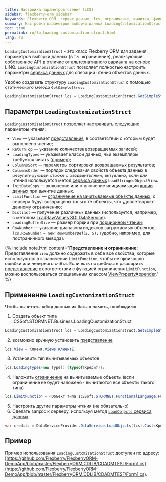 ```yaml
---
title: Настройка параметров чтения (LCS)
sidebar: flexberry-orm_sidebar
keywords: Flexberry ORM, сервис данных, lcs, ограничение, вычитка, фильтрация, loading
summary: Настройка параметров выборки данных LoadingCustomizationStruct, типы данных, представление, ограничение, постраничная загрузка
toc: true
permalink: ru/fo_loading-customization-struct.html
lang: ru
---
```


`LoadingCustomizationStruct` - это класс Flexberry ORM для задания параметров выборки данных (в т.ч. ограничение), реализующий собственное API, в отличие от альтернативного варианта на основе LINQ. `LoadingCustomizationStruct` позволяет полностью настроить параметры [сервиса данных](fo_construction-ds.html) для операций чтения объектов данных.

Удобно создавать структуру `LoadingCustomizationStruct` с помощью статического метода `GetSimpleStruct`.

``` csharp
LoadingCustomizationStruct lcs = LoadingCustomizationStruct.GetSimpleStruct(typeof(Шапка), "ШапкаE");
```

## Параметры `LoadingCustomizationStruct`

`LoadingCustomizationStruct` позволяет настраивать следующие параметры чтения:

* `View` — указывает [представление](fd_view-definition.html), в соответствии с которым будет выполнено чтение;
* `ReturnTop` — указание количества возвращаемых записей;
* `LoadingTypes` — указывает классы данных, чьи экземпляры требуется читать ([пример](fo_reading-several-types-objects.html));
* `ColumnsSort` — параметры сортировки возвращаемых результатов;
* `ColumnsOrder` — порядок следования свойств объекта данных в результирующей строке с разделителями, актуально, если для чтения используется метод [сервиса данных](fo_construction-ds.html) `LoadStringedObjectView`.
* `InitDataCopy` — включение или отключение инициализации [копии данных](fo_data-object-copy.html) при вычитке данных.
* `LimitFunction` — [ограничение на зачитываемые объекты данных](fo_limit-function.html), с сервера будут возвращены только те объекты, что удовлетворяют данному ограничению;
* `Distinct` — получение различных данных (используется, например, с методом [LoadRawValues SQLDataService](fo_standard-data-services.html)).
* `LoadingBufferSize` — размер порции при [порционном чтении](fo_reading-portion.html);
* `RowNumber` — указание диапазона индексов загружаемых объектов, `lcs.RowNumber = new RowNumberDef(2, 5);` (удобно, например, для постраничного вывода).

{% include note.html content="__Представление и ограничение:__ Представление `View` должно содержать в себе все свойства, которые используются в ограничении `LimitFunction`, чтобы не произошло ошибки или неверного счёта. Если есть потребность расширить [представление](fd_view-definition.html) в соответствии с функцией ограничения `LimitFunction`, можно воспользоваться специальным классом [ViewPropertyAppender](fo_view-property-appender.html)." %}

## Применение `LoadingCustomizationStruct`

Чтобы вычитать набор данных из базы в память, необходимо

1. Создать объект типа ICSSoft.STORMNET.Business.LoadingCustomizationStruct

``` csharp
LoadingCustomizationStruct lcs = LoadingCustomizationStruct.GetSimpleStruct(тип, представление);

```
2. возможно вручную установить [представление](fd_view-definition.html)

``` csharp
lcs.View = Клиент.Views.КлиентE;
```

3. Установить тип вычитываемых объектов

``` csharp
lcs.LoadingTypes=new Type[) {typeof(Кредит)};
```

4. Наложить [ограничение](fo_limit-function.html) на вычитываемые объекты (если ограничение не будет наложено - вычитаются все объекты такого типа)

``` csharp
lcs.LimitFunction = <Объект типа ICSSoft.STORMNET.FunctionalLanguage.Function>
```

5. Настроить другие параметры чтения (не обязательно)
6. Сделать запрос к серверу, используя метод [`LoadObjects` сервиса данных](fo_data-service.html)

``` csharp
var credits = DataServiceProvider.DataService.LoadObjects(lcs).Cast<Кредит>();
```

## Пример

Пример использования `LoadingCustomizationStruct` доступен по адресу: [https://github.com/Flexberry/FlexberryORM-DemoApp/blob/master/FlexberryORM/CDLIB/CDADMTEST/Form1.cs](https://github.com/Flexberry/FlexberryORM-DemoApp/blob/master/FlexberryORM/CDLIB/CDADMTEST/Form1.cs).

